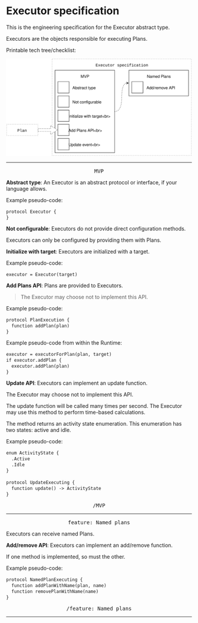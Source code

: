 # Executor specification

This is the engineering specification for the Executor abstract type.

Executors are the objects responsible for executing Plans.

Printable tech tree/checklist:

![](../../_assets/ExecutorTechTree.svg)

---

<p style="text-align:center"><tt>MVP</tt></p>

**Abstract type**: An Executor is an abstract protocol or interface, if your language allows.

Example pseudo-code:

    protocol Executor {
    }

**Not configurable**: Executors do not provide direct configuration methods.

Executors can only be configured by providing them with Plans.

**Initialize with target**: Executors are initialized with a target.

Example pseudo-code:

    executor = Executor(target)

**Add Plans API**: Plans are provided to Executors.

>The Executor may choose not to implement this API.

Example pseudo-code:

    protocol PlanExecution {
      function addPlan(plan)
    }

Example pseudo-code from within the Runtime:

    executor = executorForPlan(plan, target)
    if executor.addPlan {
      executor.addPlan(plan)
    }

**Update API**: Executors can implement an update function.

The Executor may choose not to implement this API.

The update function will be called many times per second. The Executor may use this method to perform time-based calculations.

The method returns an activity state enumeration. This enumeration has two states: active and idle.

Example pseudo-code:

    enum ActivityState {
      .Active
      .Idle
    }
    
    protocol UpdateExecuting {
      function update() -> ActivityState
    }

<p style="text-align:center"><tt>/MVP</tt></p>

---

<p style="text-align:center"><tt>feature: Named plans</tt></p>

Executors can receive named Plans.

**Add/remove API**: Executors can implement an add/remove function.

If one method is implemented, so must the other.

Example pseudo-code:

    protocol NamedPlanExecuting {
      function addPlanWithName(plan, name)
      function removePlanWithName(name)
    }

<p style="text-align:center"><tt>/feature: Named plans</tt></p>

---
